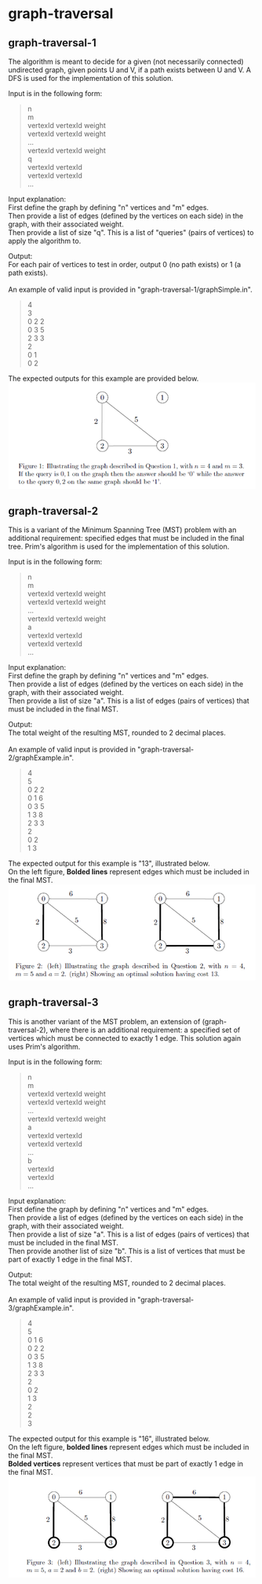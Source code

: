 # graph-traversal

## graph-traversal-1
The algorithm is meant to decide for a given (not necessarily connected) undirected graph, given points U and V, if a path exists between U and V. A DFS is used for the implementation of this solution.

Input is in the following form:  
>n  
m  
vertexId vertexId weight  
vertexId vertexId weight  
...  
vertexId vertexId weight  
q  
vertexId vertexId  
vertexId vertexId  
...

Input explanation:  
First define the graph by defining "n" vertices and "m" edges.  
Then provide a list of edges (defined by the vertices on each side) in the graph, with their associated weight.  
Then provide a list of size "q". This is a list of "queries" (pairs of vertices) to apply the algorithm to.

Output:  
For each pair of vertices to test in order, output 0 (no path exists) or 1 (a path exists).
<br>
<br>
An example of valid input is provided in "graph-traversal-1/graphSimple.in".  
>4  
3  
0 2 2  
0 3 5  
2 3 3  
2  
0 1  
0 2  

The expected outputs for this example are provided below.  
![graph-traversal-1](graph-traversal-1/example.PNG)

## graph-traversal-2
This is a variant of the Minimum Spanning Tree (MST) problem with an additional requirement: specified edges that must be included in the final tree. Prim's algorithm is used for the implementation of this solution.

Input is in the following form:  
>n  
m  
vertexId vertexId weight  
vertexId vertexId weight  
...  
vertexId vertexId weight  
a  
vertexId vertexId  
vertexId vertexId  
...

Input explanation:  
First define the graph by defining "n" vertices and "m" edges.  
Then provide a list of edges (defined by the vertices on each side) in the graph, with their associated weight.  
Then provide a list of size "a". This is a list of edges (pairs of vertices) that must be included in the final MST.

Output:  
The total weight of the resulting MST, rounded to 2 decimal places.
<br>
<br>
An example of valid input is provided in "graph-traversal-2/graphExample.in".  
>4  
5  
0 2 2  
0 1 6  
0 3 5  
1 3 8  
2 3 3  
2  
0 2  
1 3  

The expected output for this example is "13", illustrated below.  
On the left figure, <b>Bolded lines</b> represent edges which must be included in the final MST.  
![graph-traversal-2](graph-traversal-2/example2.PNG)

## graph-traversal-3
This is another variant of the MST problem, an extension of (graph-traversal-2), where there is an additional requirement: a specified set of vertices which must be connected to exactly 1 edge. This solution again uses Prim's algorithm.

Input is in the following form:  
>n  
m  
vertexId vertexId weight  
vertexId vertexId weight  
...  
vertexId vertexId weight  
a  
vertexId vertexId  
vertexId vertexId  
...  
b  
vertexId  
vertexId  
...

Input explanation:  
First define the graph by defining "n" vertices and "m" edges.  
Then provide a list of edges (defined by the vertices on each side) in the graph, with their associated weight.  
Then provide a list of size "a". This is a list of edges (pairs of vertices) that must be included in the final MST.  
Then provide another list of size "b". This is a list of vertices that must be part of exactly 1 edge in the final MST.

Output:  
The total weight of the resulting MST, rounded to 2 decimal places.
<br>
<br>
An example of valid input is provided in "graph-traversal-3/graphExample.in".  
>4  
5  
0 1 6  
0 2 2  
0 3 5  
1 3 8  
2 3 3  
2  
0 2  
1 3  
2  
2  
3  

The expected output for this example is "16", illustrated below.  
On the left figure, <b>bolded lines</b> represent edges which must be included in the final MST.  
<b>Bolded vertices</b> represent vertices that must be part of exactly 1 edge in the final MST.  
![graph-traversal-3](graph-traversal-3/example3.PNG)
